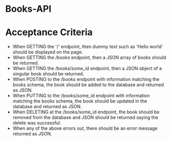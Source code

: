 # Books-API

# Acceptance Criteria
- When GETTING the '/' endpoint, then dummy text such as 'Hello world' should be displayed on the page.
- When GETTING the /books endpoint, then a JSON array of books should be returned.
- When GETTING the /books/some_id endpoint, then a JSON object of a singular book should be returned.
- When POSTING to the /books endpoint with information matching the books schema, the book should be added to the database and returned as JSON.
- When PUTTING to the /books/some_id endpoint with information matching the books schema, the book should be updated in the database and returned as JSON.
- When DELETING at the /books/some_id endpoint, the book should be removed from the database and JSON should be returned saying the delete was successful.
- When any of the above errors out, there should be an error message returned as JSON.
